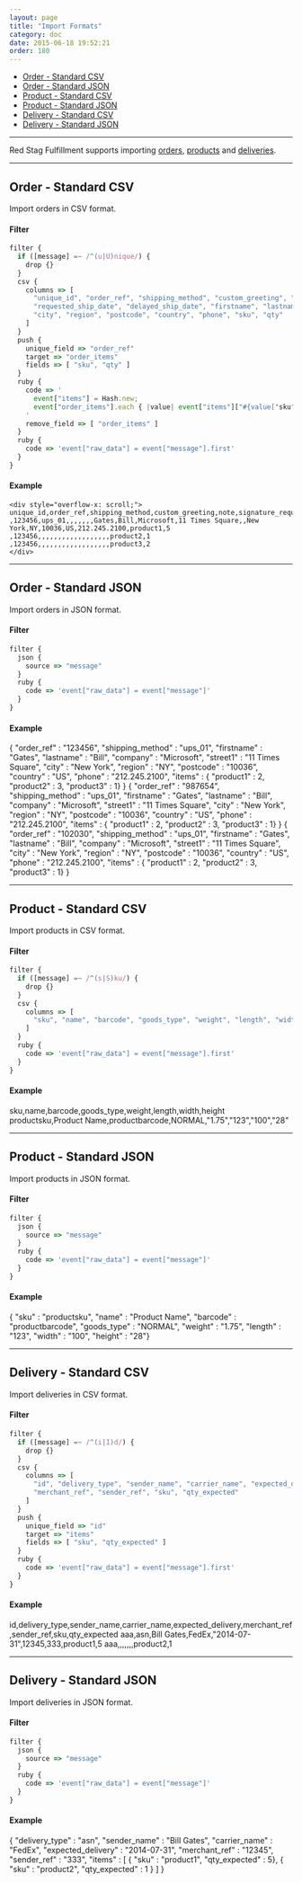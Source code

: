 ```yaml
---
layout: page
title: "Import Formats"
category: doc
date: 2015-06-18 19:52:21
order: 180
---
```


* [Order - Standard CSV](#order_standard_csv)
* [Order - Standard JSON](#order_standard_json)
* [Product - Standard CSV](#product_standard_csv)
* [Product - Standard JSON](#product_standard_json)
* [Delivery - Standard CSV](#delivery_standard_csv)
* [Delivery - Standard JSON](#delivery_standard_json)

---

Red Stag Fulfillment supports importing <a href="/ref/order.html">orders</a>, <a href="/ref/product.html">products</a> and <a href="/ref/delivery.html">deliveries</a>.

---
<h2 id="order_standard_csv">
Order - Standard CSV
</h2>

Import orders in CSV format.

#### Filter

```javascript
filter {
  if ([message] =~ /^(u|U)nique/) {
    drop {}
  }
  csv {
    columns => [
      "unique_id", "order_ref", "shipping_method", "custom_greeting", "note", "signature_required", "overbox",
      "requested_ship_date", "delayed_ship_date", "firstname", "lastname", "company", "street1", "street2",
      "city", "region", "postcode", "country", "phone", "sku", "qty"
    ]
  }
  push {
    unique_field => "order_ref"
    target => "order_items"
    fields => [ "sku", "qty" ]
  }
  ruby {
    code => '
      event["items"] = Hash.new; 
      event["order_items"].each { |value| event["items"]["#{value["sku"]}"] = "#{value["qty"]}" }
    '
    remove_field => [ "order_items" ]
  }
  ruby {
    code => 'event["raw_data"] = event["message"].first'
  }
}
```

#### Example

```
<div style="overflow-x: scroll;">
unique_id,order_ref,shipping_method,custom_greeting,note,signature_required,overbox,requested_ship_date,delayed_ship_date,firstname,lastname,company,street1,street2,city,region,postcode,country,phone,sku,qty
,123456,ups_01,,,,,,,Gates,Bill,Microsoft,11 Times Square,,New York,NY,10036,US,212.245.2100,product1,5
,123456,,,,,,,,,,,,,,,,,,product2,1
,123456,,,,,,,,,,,,,,,,,,product3,2
</div>
```

---

<h2 id="order_standard_json">
Order - Standard JSON
</h2>

Import orders in JSON format.

#### Filter

```javascript
filter {
  json {
    source => "message"
  }
  ruby {
    code => 'event["raw_data"] = event["message"]'
  }
}
```

#### Example

{ "order_ref" : "123456", "shipping_method" : "ups_01", "firstname" : "Gates", "lastname" : "Bill", "company" : "Microsoft", "street1" : "11 Times Square", "city" : "New York", "region" : "NY", "postcode" : "10036", "country" : "US", "phone" : "212.245.2100", "items" : { "product1" : 2, "product2" : 3, "product3" : 1} }
{ "order_ref" : "987654", "shipping_method" : "ups_01", "firstname" : "Gates", "lastname" : "Bill", "company" : "Microsoft", "street1" : "11 Times Square", "city" : "New York", "region" : "NY", "postcode" : "10036", "country" : "US", "phone" : "212.245.2100", "items" : { "product1" : 2, "product2" : 3, "product3" : 1} }
{ "order_ref" : "102030", "shipping_method" : "ups_01", "firstname" : "Gates", "lastname" : "Bill", "company" : "Microsoft", "street1" : "11 Times Square", "city" : "New York", "region" : "NY", "postcode" : "10036", "country" : "US", "phone" : "212.245.2100", "items" : { "product1" : 2, "product2" : 3, "product3" : 1} }

---

<h2 id="product_standard_csv">
Product - Standard CSV
</h2>

Import products in CSV format.

#### Filter

```javascript
filter {
  if ([message] =~ /^(s|S)ku/) {
    drop {}
  }
  csv {
    columns => [
      "sku", "name", "barcode", "goods_type", "weight", "length", "width", "height"
    ]
  }
  ruby {
    code => 'event["raw_data"] = event["message"].first'
  }
}
```

#### Example

sku,name,barcode,goods_type,weight,length,width,height
productsku,Product Name,productbarcode,NORMAL,"1.75","123","100","28"

---

<h2 id="product_standard_json">
Product - Standard JSON
</h2>

Import products in JSON format.

#### Filter

```javascript
filter {
  json {
    source => "message"
  }
  ruby {
    code => 'event["raw_data"] = event["message"]'
  }
}
```

#### Example

{ "sku" : "productsku", "name" : "Product Name", "barcode" : "productbarcode", "goods_type" : "NORMAL", "weight" : "1.75", "length" : "123", "width" : "100", "height" : "28"}

---

<h2 id="delivery_standard_csv">
Delivery - Standard CSV
</h2>

Import deliveries in CSV format.

#### Filter

```javascript
filter {
  if ([message] =~ /^(i|I)d/) {
    drop {}
  }
  csv {
    columns => [
      "id", "delivery_type", "sender_name", "carrier_name", "expected_delivery",
      "merchant_ref", "sender_ref", "sku", "qty_expected"
    ]
  }
  push {
    unique_field => "id"
    target => "items"
    fields => [ "sku", "qty_expected" ]
  }
  ruby {
    code => 'event["raw_data"] = event["message"].first'
  }
}
```

#### Example

id,delivery_type,sender_name,carrier_name,expected_delivery,merchant_ref,sender_ref,sku,qty_expected
aaa,asn,Bill Gates,FedEx,"2014-07-31",12345,333,product1,5
aaa,,,,,,,product2,1

---

<h2 id="delivery_standard_json">
Delivery - Standard JSON
</h2>

Import deliveries in JSON format.

#### Filter

```javascript
filter {
  json {
    source => "message"
  }
  ruby {
    code => 'event["raw_data"] = event["message"]'
  }
}
```

#### Example

{ "delivery_type" : "asn", "sender_name" : "Bill Gates", "carrier_name" : "FedEx", "expected_delivery" : "2014-07-31", "merchant_ref" : "12345", "sender_ref" : "333", "items" : [ { "sku" : "product1", "qty_expected" : 5}, { "sku" : "product2", "qty_expected" : 1 } ] }
